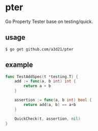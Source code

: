 # pter

Go Property Tester base on testing/quick.

## usage

```
$ go get github.com/a3d21/pter
```

## example
```go
func TestAddSpec(t *testing.T) {
	add := func(a, b int) int {
		return a + b
	}

	assertion := func(a, b int) bool {
		return add(a, b) == a+b
	}

	QuickCheck(t, assertion, nil)
}
```